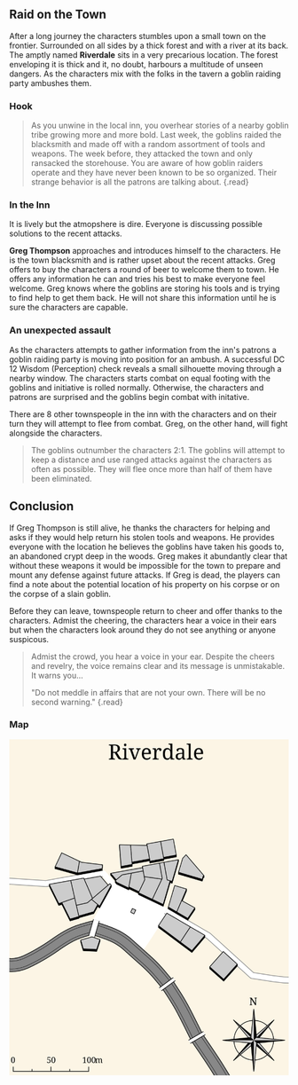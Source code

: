 ## Raid on the Town
After a long journey the characters stumbles upon a small town on the frontier. Surrounded on all sides by a thick forest and with a river at its back. The amptly named **Riverdale** sits in a very precarious location. The forest enveloping it is thick and it, no doubt, harbours a multitude of unseen dangers. As the characters mix with the folks in the tavern a goblin raiding party ambushes them.

### Hook
> As you unwine in the local inn, you overhear stories of a nearby goblin tribe growing more and more bold. Last week, the goblins raided the blacksmith and made off with a random assortment of tools and weapons. The week before, they attacked the town and only ransacked the storehouse. You are aware of how goblin raiders operate and they have never been known to be so organized. Their strange behavior is all the patrons are talking about.
{.read}

### In the Inn
It is lively but the atmopshere is dire. Everyone is discussing possible solutions to the recent attacks.

**Greg Thompson** approaches and introduces himself to the characters. He is the town blacksmith and is rather upset about the recent attacks. Greg offers to buy the characters a round of beer to welcome them to town. He offers any information he can and tries his best to make everyone feel welcome. Greg knows where the goblins are storing his tools and is trying to find help to get them back. He will not share this information until he is sure the characters are capable.

### An unexpected assault
As the characters attempts to gather information from the inn's patrons a goblin raiding party is moving into position for an ambush. A successful DC 12 Wisdom (Perception) check reveals a small silhouette moving through a nearby window. The characters starts combat on equal footing with the goblins and initiative is rolled normally. Otherwise, the characters and patrons are surprised and the goblins begin combat with initative.

There are 8 other townspeople in the inn with the characters and on their turn they will attempt to flee from combat. Greg, on the other hand, will fight alongside the characters.

>The goblins outnumber the characters 2:1. The goblins will attempt to keep a distance and use ranged attacks against the characters as often as possible. They will flee once more than half of them have been eliminated.

## Conclusion
If Greg Thompson is still alive, he thanks the characters for helping and asks if they would help return his stolen tools and weapons. He provides everyone with the location he believes the goblins have taken his goods to, an abandoned crypt deep in the woods. Greg makes it abundantly clear that without these weapons it would be impossible for the town to prepare and mount any defense against future attacks. If Greg is dead, the players can find a note about the potential location of his property on his corpse or on the corpse of a slain goblin.

Before they can leave, townspeople return to cheer and offer thanks to the characters. Admist the cheering, the characters hear a voice in their ears but when the characters look around they do not see anything or anyone suspicous.

>Admist the crowd, you hear a voice in your ear. Despite the cheers and revelry, the voice remains clear and its message is unmistakable. It warns you...
>
>"Do not meddle in affairs that are not your own. There will be no second warning."
{.read}

### Map
![Riverdale Town Map](../../references/maps/map-riverdale.svg)